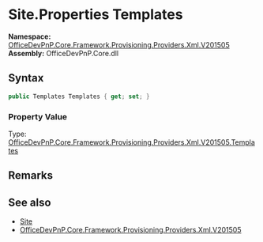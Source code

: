 # Site.Properties Templates
  

**Namespace:** [OfficeDevPnP.Core.Framework.Provisioning.Providers.Xml.V201505](OfficeDevPnP.Core.Framework.Provisioning.Providers.Xml.V201505.md)  
**Assembly:** OfficeDevPnP.Core.dll  
## Syntax
```C#
public Templates Templates { get; set; }
```

### Property Value
Type: [OfficeDevPnP.Core.Framework.Provisioning.Providers.Xml.V201505.Templates](OfficeDevPnP.Core.Framework.Provisioning.Providers.Xml.V201505.Templates.md)  

## Remarks 

## See also
- [Site](OfficeDevPnP.Core.Framework.Provisioning.Providers.Xml.V201505.Site.md) 
- [OfficeDevPnP.Core.Framework.Provisioning.Providers.Xml.V201505](OfficeDevPnP.Core.Framework.Provisioning.Providers.Xml.V201505.md) 
